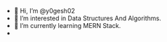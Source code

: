 - 👋 Hi, I’m @y0gesh02
- 👀 I’m interested in Data Structures And Algorithms. 
- 🌱 I’m currently learning MERN Stack.
- 

<!---
y0gesh02/y0gesh02 is a ✨ special ✨ repository because its `README.md` (this file) appears on your GitHub profile.
You can click the Preview link to take a look at your changes.
--->
